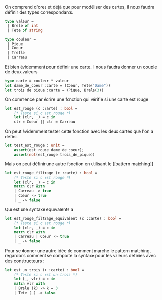 On comprend d'ores et déjà que pour modéliser des cartes, il nous faudra définir des types correspondants.
```ocaml
type valeur =
 | Brele of int
 | Tete of string

type couleur =
 | Pique
 | Coeur
 | Trefle
 | Carreau
```

Et bien évidemment pour définir une carte, il nous faudra donner un couple de deux valeurs

```ocaml
type carte = couleur * valeur
let dame_de_coeur :carte = (Coeur, Tete("Dame"))
let trois_de_pique :carte = (Pique, Brele(3))
```

On commence par écrire une fonction qui vérifie si une carte est rouge
```ocaml
let est_rouge (c :carte) : bool =
	(* Teste si c est rouge *)
	let (clr, _) = c in
	clr = Coeur || clr = Carreau
```

On peut évidemment tester cette fonction avec les deux cartes que l'on a défini.
```ocaml
let test_est_rouge : unit =
    assert(est_rouge dame_de_coeur);
    assert(not(est_rouge trois_de_pique))
```

Mais on peut définir une autre fonction en utilisant le [[pattern matching]]
```ocaml
let est_rouge_filtrage (c :carte) : bool =
	(* Teste si c est rouge *)
	let (clr, _) = c in
	match clr with
	| Carreau -> true
	| Coeur -> true
	| _ -> false
```

Qui est une syntaxe équivalente à 
```ocaml
let est_rouge_filtrage_equivalent (c :carte) : bool =
	(* Teste si c est rouge *)
	let (clr, _) = c in
	match clr with
	| Carreau | Coeur -> true
	| _ -> false
```

Pour se donner une autre idée de comment marche le pattern matching, regardons comment se comporte la syntaxe pour les valeurs définies avec des constructeurs :

```ocaml
let est_un_trois (c :carte) : bool =
	(* Teste si c est un trois *)
	let (_, vlr) = c in
	match vlr with
	| Brele (k) -> k = 3
	| Tete (_) -> false
```

